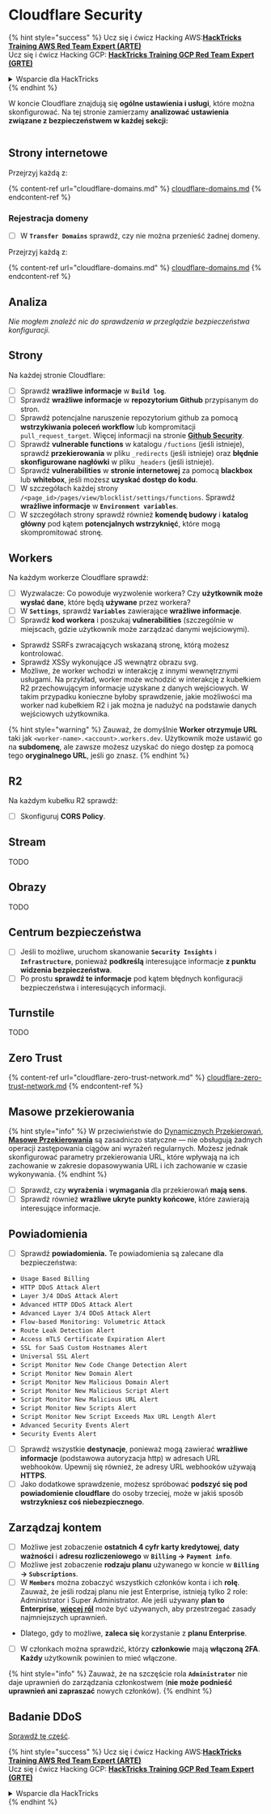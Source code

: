 # Cloudflare Security

{% hint style="success" %}
Ucz się i ćwicz Hacking AWS:<img src="../../.gitbook/assets/image (1).png" alt="" data-size="line">[**HackTricks Training AWS Red Team Expert (ARTE)**](https://training.hacktricks.xyz/courses/arte)<img src="../../.gitbook/assets/image (1).png" alt="" data-size="line">\
Ucz się i ćwicz Hacking GCP: <img src="../../.gitbook/assets/image (2).png" alt="" data-size="line">[**HackTricks Training GCP Red Team Expert (GRTE)**<img src="../../.gitbook/assets/image (2).png" alt="" data-size="line">](https://training.hacktricks.xyz/courses/grte)

<details>

<summary>Wsparcie dla HackTricks</summary>

* Sprawdź [**plany subskrypcyjne**](https://github.com/sponsors/carlospolop)!
* **Dołącz do** 💬 [**grupy Discord**](https://discord.gg/hRep4RUj7f) lub [**grupy telegram**](https://t.me/peass) lub **śledź** nas na **Twitterze** 🐦 [**@hacktricks\_live**](https://twitter.com/hacktricks\_live)**.**
* **Podziel się sztuczkami hackingowymi, przesyłając PR-y do** [**HackTricks**](https://github.com/carlospolop/hacktricks) i [**HackTricks Cloud**](https://github.com/carlospolop/hacktricks-cloud) repozytoriów github.

</details>
{% endhint %}

W koncie Cloudflare znajdują się **ogólne ustawienia i usługi**, które można skonfigurować. Na tej stronie zamierzamy **analizować ustawienia związane z bezpieczeństwem w każdej sekcji:**

<figure><img src="../../.gitbook/assets/image (117).png" alt=""><figcaption></figcaption></figure>

## Strony internetowe

Przejrzyj każdą z:

{% content-ref url="cloudflare-domains.md" %}
[cloudflare-domains.md](cloudflare-domains.md)
{% endcontent-ref %}

### Rejestracja domeny

* [ ] W **`Transfer Domains`** sprawdź, czy nie można przenieść żadnej domeny.

Przejrzyj każdą z:

{% content-ref url="cloudflare-domains.md" %}
[cloudflare-domains.md](cloudflare-domains.md)
{% endcontent-ref %}

## Analiza

_Nie mogłem znaleźć nic do sprawdzenia w przeglądzie bezpieczeństwa konfiguracji._

## Strony

Na każdej stronie Cloudflare:

* [ ] Sprawdź **wrażliwe informacje** w **`Build log`**.
* [ ] Sprawdź **wrażliwe informacje** w **repozytorium Github** przypisanym do stron.
* [ ] Sprawdź potencjalne naruszenie repozytorium github za pomocą **wstrzykiwania poleceń workflow** lub kompromitacji `pull_request_target`. Więcej informacji na stronie [**Github Security**](../github-security/).
* [ ] Sprawdź **vulnerable functions** w katalogu `/fuctions` (jeśli istnieje), sprawdź **przekierowania** w pliku `_redirects` (jeśli istnieje) oraz **błędnie skonfigurowane nagłówki** w pliku `_headers` (jeśli istnieje).
* [ ] Sprawdź **vulnerabilities** w **stronie internetowej** za pomocą **blackbox** lub **whitebox**, jeśli możesz **uzyskać dostęp do kodu**.
* [ ] W szczegółach każdej strony `/<page_id>/pages/view/blocklist/settings/functions`. Sprawdź **wrażliwe informacje** w **`Environment variables`**.
* [ ] W szczegółach strony sprawdź również **komendę budowy** i **katalog główny** pod kątem **potencjalnych wstrzyknięć**, które mogą skompromitować stronę.

## **Workers**

Na każdym workerze Cloudflare sprawdź:

* [ ] Wyzwalacze: Co powoduje wyzwolenie workera? Czy **użytkownik może wysłać dane**, które będą **używane** przez workera?
* [ ] W **`Settings`**, sprawdź **`Variables`** zawierające **wrażliwe informacje**.
* [ ] Sprawdź **kod workera** i poszukaj **vulnerabilities** (szczególnie w miejscach, gdzie użytkownik może zarządzać danymi wejściowymi).
* Sprawdź SSRFs zwracających wskazaną stronę, którą możesz kontrolować.
* Sprawdź XSSy wykonujące JS wewnątrz obrazu svg.
* Możliwe, że worker wchodzi w interakcję z innymi wewnętrznymi usługami. Na przykład, worker może wchodzić w interakcję z kubełkiem R2 przechowującym informacje uzyskane z danych wejściowych. W takim przypadku konieczne byłoby sprawdzenie, jakie możliwości ma worker nad kubełkiem R2 i jak można je nadużyć na podstawie danych wejściowych użytkownika.

{% hint style="warning" %}
Zauważ, że domyślnie **Worker otrzymuje URL** taki jak `<worker-name>.<account>.workers.dev`. Użytkownik może ustawić go na **subdomenę**, ale zawsze możesz uzyskać do niego dostęp za pomocą tego **oryginalnego URL**, jeśli go znasz.
{% endhint %}

## R2

Na każdym kubełku R2 sprawdź:

* [ ] Skonfiguruj **CORS Policy**.

## Stream

TODO

## Obrazy

TODO

## Centrum bezpieczeństwa

* [ ] Jeśli to możliwe, uruchom skanowanie **`Security Insights`** i **`Infrastructure`**, ponieważ **podkreślą** interesujące informacje **z punktu widzenia bezpieczeństwa**.
* [ ] Po prostu **sprawdź te informacje** pod kątem błędnych konfiguracji bezpieczeństwa i interesujących informacji.

## Turnstile

TODO

## **Zero Trust**

{% content-ref url="cloudflare-zero-trust-network.md" %}
[cloudflare-zero-trust-network.md](cloudflare-zero-trust-network.md)
{% endcontent-ref %}

## Masowe przekierowania

{% hint style="info" %}
W przeciwieństwie do [Dynamicznych Przekierowań](https://developers.cloudflare.com/rules/url-forwarding/dynamic-redirects/), [**Masowe Przekierowania**](https://developers.cloudflare.com/rules/url-forwarding/bulk-redirects/) są zasadniczo statyczne — nie obsługują żadnych operacji zastępowania ciągów ani wyrażeń regularnych. Możesz jednak skonfigurować parametry przekierowania URL, które wpływają na ich zachowanie w zakresie dopasowywania URL i ich zachowanie w czasie wykonywania.
{% endhint %}

* [ ] Sprawdź, czy **wyrażenia** i **wymagania** dla przekierowań **mają sens**.
* [ ] Sprawdź również **wrażliwe ukryte punkty końcowe**, które zawierają interesujące informacje.

## Powiadomienia

* [ ] Sprawdź **powiadomienia.** Te powiadomienia są zalecane dla bezpieczeństwa:
* `Usage Based Billing`
* `HTTP DDoS Attack Alert`
* `Layer 3/4 DDoS Attack Alert`
* `Advanced HTTP DDoS Attack Alert`
* `Advanced Layer 3/4 DDoS Attack Alert`
* `Flow-based Monitoring: Volumetric Attack`
* `Route Leak Detection Alert`
* `Access mTLS Certificate Expiration Alert`
* `SSL for SaaS Custom Hostnames Alert`
* `Universal SSL Alert`
* `Script Monitor New Code Change Detection Alert`
* `Script Monitor New Domain Alert`
* `Script Monitor New Malicious Domain Alert`
* `Script Monitor New Malicious Script Alert`
* `Script Monitor New Malicious URL Alert`
* `Script Monitor New Scripts Alert`
* `Script Monitor New Script Exceeds Max URL Length Alert`
* `Advanced Security Events Alert`
* `Security Events Alert`
* [ ] Sprawdź wszystkie **destynacje**, ponieważ mogą zawierać **wrażliwe informacje** (podstawowa autoryzacja http) w adresach URL webhooków. Upewnij się również, że adresy URL webhooków używają **HTTPS**.
* [ ] Jako dodatkowe sprawdzenie, możesz spróbować **podszyć się pod powiadomienie cloudflare** do osoby trzeciej, może w jakiś sposób **wstrzykniesz coś niebezpiecznego**.

## Zarządzaj kontem

* [ ] Możliwe jest zobaczenie **ostatnich 4 cyfr karty kredytowej**, **daty ważności** i **adresu rozliczeniowego** w **`Billing` -> `Payment info`**.
* [ ] Możliwe jest zobaczenie **rodzaju planu** używanego w koncie w **`Billing` -> `Subscriptions`**.
* [ ] W **`Members`** można zobaczyć wszystkich członków konta i ich **rolę**. Zauważ, że jeśli rodzaj planu nie jest Enterprise, istnieją tylko 2 role: Administrator i Super Administrator. Ale jeśli używany **plan to Enterprise**, [**więcej ról**](https://developers.cloudflare.com/fundamentals/account-and-billing/account-setup/account-roles/) może być używanych, aby przestrzegać zasady najmniejszych uprawnień.
* Dlatego, gdy to możliwe, **zaleca się** korzystanie z **planu Enterprise**.
* [ ] W członkach można sprawdzić, którzy **członkowie** mają **włączoną 2FA**. **Każdy** użytkownik powinien to mieć włączone.

{% hint style="info" %}
Zauważ, że na szczęście rola **`Administrator`** nie daje uprawnień do zarządzania członkostwem (**nie może podnieść uprawnień ani zapraszać** nowych członków).
{% endhint %}

## Badanie DDoS

[Sprawdź tę część](cloudflare-domains.md#cloudflare-ddos-protection).

{% hint style="success" %}
Ucz się i ćwicz Hacking AWS:<img src="../../.gitbook/assets/image (1).png" alt="" data-size="line">[**HackTricks Training AWS Red Team Expert (ARTE)**](https://training.hacktricks.xyz/courses/arte)<img src="../../.gitbook/assets/image (1).png" alt="" data-size="line">\
Ucz się i ćwicz Hacking GCP: <img src="../../.gitbook/assets/image (2).png" alt="" data-size="line">[**HackTricks Training GCP Red Team Expert (GRTE)**<img src="../../.gitbook/assets/image (2).png" alt="" data-size="line">](https://training.hacktricks.xyz/courses/grte)

<details>

<summary>Wsparcie dla HackTricks</summary>

* Sprawdź [**plany subskrypcyjne**](https://github.com/sponsors/carlospolop)!
* **Dołącz do** 💬 [**grupy Discord**](https://discord.gg/hRep4RUj7f) lub [**grupy telegram**](https://t.me/peass) lub **śledź** nas na **Twitterze** 🐦 [**@hacktricks\_live**](https://twitter.com/hacktricks\_live)**.**
* **Podziel się sztuczkami hackingowymi, przesyłając PR-y do** [**HackTricks**](https://github.com/carlospolop/hacktricks) i [**HackTricks Cloud**](https://github.com/carlospolop/hacktricks-cloud) repozytoriów github.

</details>
{% endhint %}
